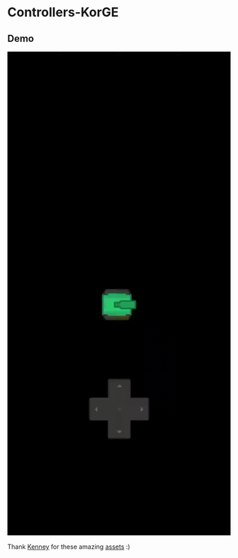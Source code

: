 # Controllers-KorGE
Demo
----
<img src="demo.gif" width="600" />

Thank [Kenney](https://kenney.nl/) for these amazing [assets](https://kenney.nl/assets) :)
